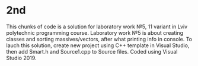 # 2nd
This chunks of code is a solution for laboratory work №5, 11 variant in Lviv polytechnic programming course.
Laboratory work №5 is about creating classes and sorting massives/vectors, after what printing info in console.
To lauch this solution, create new project using C++ template in Visual Studio, then add Smart.h and Source1.cpp to Source files.
Coded using Visual Studio 2019.